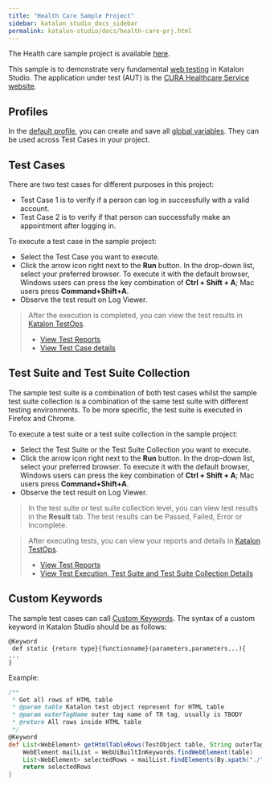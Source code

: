 ```yaml
---
title: "Health Care Sample Project"
sidebar: katalon_studio_docs_sidebar
permalink: katalon-studio/docs/health-care-prj.html
---
```

The Health care sample project is available [here](https://github.com/katalon-studio-samples/healthcare-tests).

This sample is to demonstrate very fundamental [web testing](https://docs.katalon.com/katalon-studio/docs/introduction-to-web-testing.html#before-you-begin) in Katalon Studio. The application under test (AUT) is the [CURA Healthcare Service website](https://katalon-demo-cura.herokuapp.com/).

## Profiles

In the [default profile](https://docs.katalon.com/katalon-studio/docs/execution-profile-v54.html), you can create and save all [global variables](https://docs.katalon.com/katalon-studio/docs/global-variables.html). They can be used across Test Cases in your project.

## Test Cases

There are two test cases for different purposes in this project:

- Test Case 1 is to verify if a person can log in successfully with a valid account.
- Test Case 2 is to verify if that person can successfully make an appointment after logging in.

To execute a test case in the sample project:

- Select the Test Case you want to execute.
- Click the arrow icon right next to the **Run** button. In the drop-down list, select your preferred browser. To execute it with the default browser, Windows users can press the key combination of **Ctrl + Shift + A**; Mac users press **Command+Shift+A**.
- Observe the test result on Log Viewer.

> After the execution is completed, you can view the test results in [Katalon TestOps](https://https.analytics.katalon.com).
>
> - [View Test Reports](https://docs.katalon.com/katalon-analytics/docs/project-management-view-reports.html)
> - [View Test Case details](https://docs.katalon.com/katalon-analytics/docs/project-management-view-details.html#details-of-each-test-case)

## Test Suite and Test Suite Collection

The sample test suite is a combination of both test cases whilst the sample test suite collection is a combination of the same test suite with different testing environments. To be more specific, the test suite is executed in Firefox and Chrome.

To execute a test suite or a test suite collection in the sample project:

- Select the Test Suite or the Test Suite Collection you want to execute.
- Click the arrow icon right next to the **Run** button. In the drop-down list, select your preferred browser. To execute it with the default browser, Windows users can press the key combination of **Ctrl + Shift + A**; Mac users press **Command+Shift+A**.
- Observe the test result on Log Viewer.

> In the test suite or test suite collection level, you can view test results in the **Result** tab. The test results can be Passed, Failed, Error or Incomplete.

> After executing tests, you can view your reports and details in [Katalon TestOps](https://analytics.katalon.com).
>
> - [View Test Reports](https://docs.katalon.com/katalon-analytics/docs/project-management-view-reports.html)
> - [View Test Execution, Test Suite and Test Suite Collection Details](https://docs.katalon.com/katalon-analytics/docs/project-management-view-details.html)

## Custom Keywords

The sample test cases can call [Custom Keywords](https://docs.katalon.com/katalon-studio/docs/introduction-to-custom-keywords.html). The syntax of a custom keyword in Katalon Studio should be as follows:

`@Keyword`\
` def static {return type}{functionname}(parameters,parameters...){`\
`...`\
`}`

Example:

```groovy
/**
 * Get all rows of HTML table
 * @param table Katalon test object represent for HTML table
 * @param outerTagName outer tag name of TR tag, usually is TBODY
 * @return All rows inside HTML table
 */
@Keyword
def List<WebElement> getHtmlTableRows(TestObject table, String outerTagName) {
    WebElement mailList = WebUiBuiltInKeywords.findWebElement(table)
    List<WebElement> selectedRows = mailList.findElements(By.xpath("./" + outerTagName + "/tr"))
    return selectedRows
}
```
